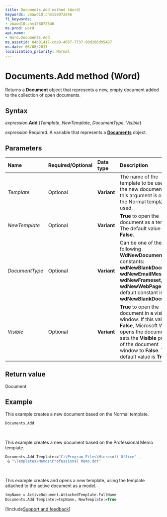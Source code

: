 ```yaml
---
title: Documents.Add method (Word)
keywords: vbawd10.chm158072846
f1_keywords:
- vbawd10.chm158072846
ms.prod: word
api_name:
- Word.Documents.Add
ms.assetid: 04b81417-cde9-4657-7737-90d266d05487
ms.date: 06/08/2017
localization_priority: Normal
---
```



# Documents.Add method (Word)

Returns a **Document** object that represents a new, empty document added to the collection of open documents.


## Syntax

_expression_.**Add** (_Template_, _NewTemplate_, _DocumentType_, _Visible_)

_expression_ Required. A variable that represents a **[Documents](Word.Documents.md)** object.


## Parameters

|Name|Required/Optional|Data type|Description|
|:-----|:-----|:-----|:-----|
| _Template_|Optional| **Variant**|The name of the template to be used for the new document. If this argument is omitted, the Normal template is used.|
| _NewTemplate_|Optional| **Variant**| **True** to open the document as a template. The default value is **False**.|
| _DocumentType_|Optional| **Variant**|Can be one of the following **WdNewDocumentType** constants: **wdNewBlankDocument**, **wdNewEmailMessage**, **wdNewFrameset**, or **wdNewWebPage**. The default constant is **wdNewBlankDocument**.|
| _Visible_|Optional| **Variant**| **True** to open the document in a visible window. If this value is **False**, Microsoft Word opens the document but sets the **Visible** property of the document window to **False**. The default value is **True**.|

## Return value

Document


## Example

This example creates a new document based on the Normal template.

```vb
Documents.Add
```

<br/>

This example creates a new document based on the Professional Memo template.

```vb
Documents.Add Template:="C:\Program Files\Microsoft Office" _ 
 & "\Templates\Memos\Professional Memo.dot"
```

<br/>

This example creates and opens a new template, using the template attached to the active document as a model.

```vb
tmpName = ActiveDocument.AttachedTemplate.FullName 
Documents.Add Template:=tmpName, NewTemplate:=True
```




[!include[Support and feedback](~/includes/feedback-boilerplate.md)]
